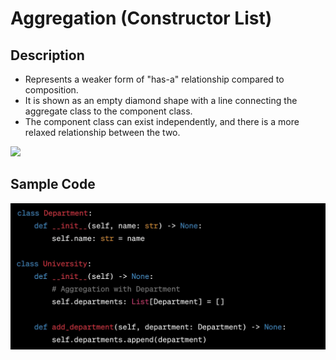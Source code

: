 # Aggregation (Constructor List)

## Description

- Represents a weaker form of "has-a" relationship compared to composition.
- It is shown as an empty diamond shape with a line connecting the aggregate class to the component class.
- The component class can exist independently, and there is a more relaxed relationship between the two.

<img src="image1.png" style="width:4.18092in" />

## Sample Code

![](aggregation/image2.jpg)
